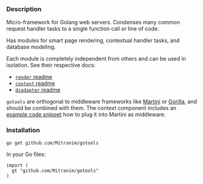 ### Description

Micro-framework for Golang web servers. Condenses many common request handler tasks to a single function call or line of code.

Has modules for smart page rendering, contextual handler tasks, and database modeling.

Each module is completely independent from others and can be used in isolation. See their respective docs:
* [`render` readme](render)
* [`context` readme](context)
* [`dsadapter` readme](dsadapter)

`gotools` are orthogonal to middleware frameworks like [Martini](https://github.com/go-martini/martini) or [Gorilla](http://www.gorillatoolkit.org), and should be combined with them. The context component includes an [example code snippet](context/middleware.go) how to plug it into Martini as middleware.

### Installation

```shell
go get github.com/Mitranim/gotools
```

In your Go files:

```golang
import (
  gt "github.com/Mitranim/gotools"
)
```
